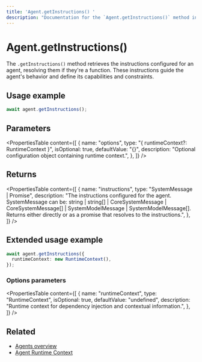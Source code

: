 ```yaml
---
title: 'Agent.getInstructions() '
description: "Documentation for the `Agent.getInstructions()` method in Mastra agents, which retrieves the instructions that guide the agent's behavior."
---
```


# Agent.getInstructions()

The `.getInstructions()` method retrieves the instructions configured for an agent, resolving them if they're a function. These instructions guide the agent's behavior and define its capabilities and constraints.

## Usage example

```typescript copy
await agent.getInstructions();
```

## Parameters

<PropertiesTable
content={[
{
name: "options",
type: "{ runtimeContext?: RuntimeContext }",
isOptional: true,
defaultValue: "{}",
description: "Optional configuration object containing runtime context.",
},
]}
/>

## Returns

<PropertiesTable
content={[
{
name: "instructions",
type: "SystemMessage | Promise<SystemMessage>",
description: "The instructions configured for the agent. SystemMessage can be: string | string[] | CoreSystemMessage | CoreSystemMessage[] | SystemModelMessage | SystemModelMessage[]. Returns either directly or as a promise that resolves to the instructions.",
},
]}
/>

## Extended usage example

```typescript copy
await agent.getInstructions({
  runtimeContext: new RuntimeContext(),
});
```

### Options parameters

<PropertiesTable
content={[
{
name: "runtimeContext",
type: "RuntimeContext",
isOptional: true,
defaultValue: "undefined",
description: "Runtime context for dependency injection and contextual information.",
},
]}
/>

## Related

- [Agents overview](../../docs/agents/overview)
- [Agent Runtime Context](../../docs/agents/runtime-context)
